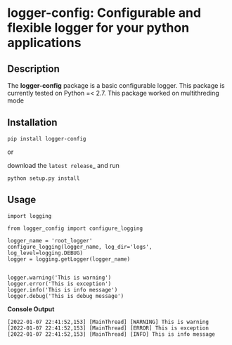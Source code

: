 logger-config: Configurable and flexible logger for your python applications
============================================================================

   
Description
-----------

The **logger-config** package is a basic configurable logger. This package is currently tested on Python =< 2.7.
This  package worked on multithreding mode

Installation
------------

    pip install logger-config

or

download the `latest release`_ and run

    python setup.py install


Usage
-----

~~~~~~~~~~~~~~~~~~~~~~~~~~~~~~~~~~~~~~~~~~~~
import logging

from logger_config import configure_logging

logger_name = 'root_logger'
configure_logging(logger_name, log_dir='logs', log_level=logging.DEBUG)
logger = logging.getLogger(logger_name)


logger.warning('This is warning')
logger.error('This is exception')
logger.info('This is info message')
logger.debug('This is debug message')
~~~~~~~~~~~~~~~~~~~~~~~~~~~~~~~~~~~~~~~~~~~~

**Console Output**
~~~~~~~~~~~~~~~~~~~~~~~~~~~~~~~~~~~~~~~~~~~~
[2022-01-07 22:41:52,153] [MainThread] [WARNING] This is warning
[2022-01-07 22:41:52,153] [MainThread] [ERROR] This is exception
[2022-01-07 22:41:52,153] [MainThread] [INFO] This is info message
~~~~~~~~~~~~~~~~~~~~~~~~~~~~~~~~~~~~~~~~~~~~
